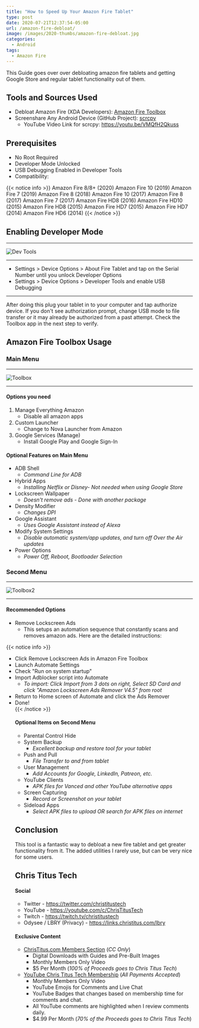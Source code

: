 ```yaml
---
title: "How to Speed Up Your Amazon Fire Tablet"
type: post
date: 2020-07-21T12:37:54-05:00
url: /amazon-fire-debloat/
image: /images/2020-thumbs/amazon-fire-debloat.jpg
categories:
  - Android 
tags:
  - Amazon Fire
---
```

This Guide goes over over debloating amazon fire tablets and getting Google Store and regular tablet functionality out of them.
<!--more-->

## Tools and Sources Used

- Debloat Amazon Fire (XDA Developers): [Amazon Fire Toolbox](https://forum.xda-developers.com/hd8-hd10/development/official-amazon-fire-toolbox-v1-0-t3889604)
- Screenshare Any Android Device (GitHub Project): [scrcpy](https://github.com/Genymobile/scrcpy)
  - YouTube Video Link for scrcpy: <https://youtu.be/VMQfH2Qkuss>

## Prerequisites

- No Root Required
- Developer Mode Unlocked
- USB Debugging Enabled in Developer Tools
- Compatibility:

{{< notice info >}}
Amazon Fire 8/8+ (2020)
Amazon Fire 10 (2019)
Amazon Fire 7 (2019)
Amazon Fire 8 (2018)
Amazon Fire 10 (2017)
Amazon Fire 8 (2017)
Amazon Fire 7 (2017)
Amazon Fire HD8 (2016)
Amazon Fire HD10 (2015)
Amazon Fire HD8 (2015)
Amazon Fire HD7 (2015)
Amazon Fire HD7 (2014)
Amazon Fire HD6 (2014)
{{< /notice >}}

## Enabling Developer Mode

***
![Dev Tools](/images/2020/debloat-amazon/dev-tools.jpg)
***

- Settings > Device Options > About Fire Tablet and tap on the Serial Number until you unlock Developer Options
- Settings > Device Options > Developer Tools and enable USB Debugging

***
After doing this plug your tablet in to your computer and tap authorize device. If you don't see authorization prompt, change USB mode to file transfer or it may already be authorized from a past attempt. Check the Toolbox app in the next step to verify. 

## Amazon Fire Toolbox Usage

### Main Menu

***
![Toolbox](/images/2020/debloat-amazon/toolbox.png)
***

#### Options you need

1. Manage Everything Amazon
     - Disable all amazon apps
2. Custom Launcher 
      - Change to Nova Launcher from Amazon
3. Google Services (Manage)
      - Install Google Play and Google Sign-In

#### Optional Features on Main Menu

- ADB Shell
  - *Command Line for ADB*
- Hybrid Apps
  - *Installing Netflix or Disney- Not needed when using Google Store*
- Lockscreen Wallpaper 
  - *Doesn't remove ads - Done with another package*
- Density Modifier
  - *Changes DPI*
- Google Assistant
  - *Uses Google Assistant instead of Alexa*
- Modify System Settings
  - *Disable automatic system/app updates, and turn off Over the Air updates*
- Power Options
  - *Power Off, Reboot, Bootloader Selection*

### Second Menu

***
![Toolbox2](/images/2020/debloat-amazon/toolbox2.jpg)
***

#### Recommended Options

- Remove Lockscreen Ads
  - This setups an automation sequence that constantly scans and removes amazon ads. Here are the detailed instructions:

{{< notice info >}}
<ul><li>Click Remove Lockscreen Ads in Amazon Fire Toolbox</li>
<li>Launch Automate Settings</li>
<li>Check "Run on system startup"</li>
<li>Import Adblocker script into Automate
<ul><li><i>To import: Click Import from 3 dots on right, Select SD Card and click "Amazon Lockscreen Ads Remover V4.5" from root</i></li></ul></li>
<li>Return to Home screen of Automate and click the Ads Remover</li>
<li>Done!</li>
{{< /notice >}}

#### Optional Items on Second Menu

- Parental Control Hide
- System Backup
  - *Excellent backup and restore tool for your tablet*
- Push and Pull 
  - *File Transfer to and from tablet*
- User Management
  - *Add Accounts for Google, LinkedIn, Patreon, etc.*
- YouTube Clients
  - *APK files for Vanced and other YouTube alternative apps*
- Screen Capturing
  - *Record or Screenshot on your tablet*
- Sideload Apps
  - *Select APK files to upload OR search for APK files on internet*

## Conclusion

This tool is a fantastic way to debloat a new fire tablet and get greater functionality from it. The added utilities I rarely use, but can be very nice for some users.

## Chris Titus Tech

#### Social

- Twitter - <https://twitter.com/christitustech>
- YouTube - <https://youtube.com/c/ChrisTitusTech>
- Twitch - <https://twitch.tv/christitustech>
- Odysee / LBRY (Privacy) - <https://links.christitus.com/lbry>

#### Exclusive Content

- [ChrisTitus.com Members Section][1] (_CC Only_)
  - Digital Downloads with Guides and Pre-Built Images
  - Monthly Members Only Video
  - $5 Per Month (_100% of Proceeds goes to Chris Titus Tech_)
- [YouTube Chris Titus Tech Membership][2] (_All Payments Accepted_)
  - Monthly Members Only Video
  - YouTube Emojis for Comments and Live Chat
  - YouTube Badges that changes based on membership time for comments and chat.
  - All YouTube comments are highlighted when I review comments daily. 
  - $4.99 Per Month (_70% of the Proceeds goes to Chris Titus Tech_)

 [1]: https://portal.christitus.com
 [2]: https://links.christitus.com/join